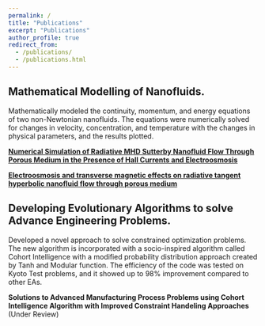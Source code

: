 ```yaml
---
permalink: /
title: "Publications"
excerpt: "Publications"
author_profile: true
redirect_from: 
  - /publications/
  - /publications.html
---
```

## Mathematical Modelling of Nanofluids.
Mathematically modeled the continuity, momentum, and energy equations of two non-Newtonian nanofluids. The equations were numerically solved for changes in velocity, concentration, and temperature with the changes in physical parameters, and the results plotted.

**[Numerical Simulation of Radiative MHD Sutterby Nanofluid Flow Through Porous Medium in the Presence of Hall Currents and Electroosmosis](https://doi.org/10.1007/s40819-021-00971-1)**

**[Electroosmosis and transverse magnetic effects on radiative tangent hyperbolic nanofluid flow through porous medium](https://doi.org/10.1080/01430750.2020.1862912)**

## Developing Evolutionary Algorithms to solve Advance Engineering Problems.
Developed a novel approach to solve constrained optimization problems. The new algorithm is incorporated with a socio-inspired algorithm called Cohort Intelligence with a modified probability distribution approach created by Tanh and Modular function. The efficiency of the code was tested on Kyoto Test problems, and it showed up to 98% improvement compared to other EAs.

**Solutions to Advanced Manufacturing Process Problems using Cohort Intelligence Algorithm with Improved Constraint Handeling Approaches** (Under Review)


